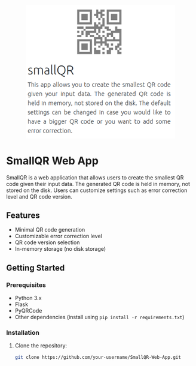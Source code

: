 <p align="center">
  <img src="main.png" alt="SmallQR Header" width="400">
</p>

# SmallQR Web App


SmallQR is a web application that allows users to create the smallest QR code given their input data. The generated QR code is held in memory, not stored on the disk. Users can customize settings such as error correction level and QR code version.

## Features

- Minimal QR code generation
- Customizable error correction level
- QR code version selection
- In-memory storage (no disk storage)

## Getting Started

### Prerequisites

- Python 3.x
- Flask
- PyQRCode
- Other dependencies (install using `pip install -r requirements.txt`)

### Installation

1. Clone the repository:

   ```bash
   git clone https://github.com/your-username/SmallQR-Web-App.git
